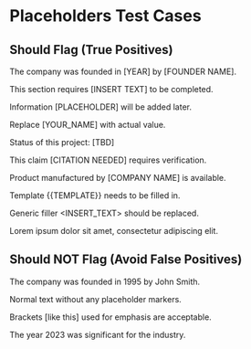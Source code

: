 # Placeholders Test Cases

## Should Flag (True Positives)

The company was founded in [YEAR] by [FOUNDER NAME].

This section requires [INSERT TEXT] to be completed.

Information [PLACEHOLDER] will be added later.

Replace [YOUR_NAME] with actual value.

Status of this project: [TBD]

This claim [CITATION NEEDED] requires verification.

Product manufactured by [COMPANY NAME] is available.

Template {{TEMPLATE}} needs to be filled in.

Generic filler <INSERT_TEXT> should be replaced.

Lorem ipsum dolor sit amet, consectetur adipiscing elit.

## Should NOT Flag (Avoid False Positives)

The company was founded in 1995 by John Smith.

Normal text without any placeholder markers.

Brackets [like this] used for emphasis are acceptable.

The year 2023 was significant for the industry.
